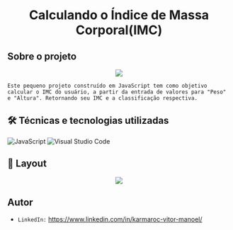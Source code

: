 <h1 align="center">Calculando o Índice de Massa Corporal(IMC) </h1>

## Sobre o projeto

<p align="center">
<img src="http://img.shields.io/static/v1?label=STATUS&message=EM%20DESENVOLVIMENTO&color=GREEN&style=for-the-badge"/>
</p>

``Este pequeno projeto construído em JavaScript tem como objetivo calcular o IMC do usuário, a partir da entrada de valores para "Peso" e "Altura". Retornando seu IMC e a classificação respectiva.``

##  🛠 Técnicas e tecnologias utilizadas

![JavaScript](https://img.shields.io/badge/javascript-%23323330.svg?logo=javascript&logoColor=%23F7DF1E)
![Visual Studio Code](https://img.shields.io/badge/Visual%20Studio%20Code-0078d7.svg?logo=visual-studio-code&logoColor=white)

## 🎨 Layout
<p align="center">
<img src="https://user-images.githubusercontent.com/69429925/206007796-72e055c2-cc33-4413-9dd9-4c799908b4a9.png">
</p>

## Autor

- ``LinkedIn:`` https://www.linkedin.com/in/karmaroc-vitor-manoel/
